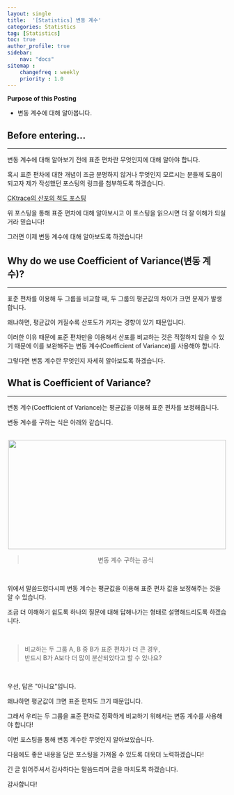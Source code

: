 ```yaml
---
layout: single
title:  '[Statistics] 변동 계수'
categories: Statistics
tag: [Statistics]
toc: true
author_profile: true
sidebar:
    nav: "docs"
sitemap :
    changefreq : weekly
    priority : 1.0
---
```



**Purpose of this Posting**
- 변동 계수에 대해 알아봅니다.

## **Before entering...**

---

변동 계수에 대해 알아보기 전에 표준 편차란 무엇인지에 대해 알아야 합니다.

혹시 표준 편차에 대한 개념이 조금 분명하지 않거나 무엇인지 모르시는 분들께 도움이 되고자 제가 작성했던 포스팅의 링크를 첨부하도록 하겠습니다.


[CKtrace의 산포의 척도 포스팅](https://cktrace.github.io/statistics/2022-02-22-Dispersion/)

위 포스팅을 통해 표준 편차에 대해 알아보시고 이 포스팅을 읽으시면 더 잘 이해가 되실 거라 믿습니다!

그러면 이제 변동 계수에 대해 알아보도록 하겠습니다!

## **Why do we use Coefficient of Variance(변동 계수)?**

---

표준 편차를 이용해 두 그룹을 비교할 때, 두 그룹의 평균값의 차이가 크면 문제가 발생합니다.

왜냐하면, 평균값이 커질수록 산포도가 커지는 경향이 있기 때문입니다.

이러한 이유 때문에 표준 편차만을 이용해서 산포를 비교하는 것은 적절하지 않을 수 있기 때문에 이를 보완해주는 변동 계수(Coefficient of Variance)를 사용해야 합니다.

그렇다면 변동 계수란 무엇인지 자세히 알아보도록 하겠습니다.

## **What is Coefficient of Variance?**

---

변동 계수(Coefficient of Variance)는 평균값을 이용해 표준 편차를 보정해줍니다.

변동 계수를 구하는 식은 아래와 같습니다.

<br>

<center><img src="https://user-images.githubusercontent.com/97859215/206828124-ad3701c7-58dc-47b4-9168-e98e69d70284.png" width="500" height="250"></center>

> <center>변동 계수 구하는 공식</center>

<br>

위에서 말씀드렸다시피 변동 계수는 평균값을 이용해 표준 편차 값을 보정해주는 것을 알 수 있습니다.

조금 더 이해하기 쉽도록 하나의 질문에 대해 답해나가는 형태로 설명해드리도록 하겠습니다.

<br>

> 비교하는 두 그룹 A, B 중 B가 표준 편차가 더 큰 경우,  
> 반드시 B가 A보다 더 많이 분산되었다고 할 수 있나요?

<br>

우선, 답은 "아니요"입니다.

왜냐하면 평균값이 크면 표준 편차도 크기 때문입니다.

그래서 우리는 두 그룹을 표준 편차로 정확하게 비교하기 위해서는 변동 계수를 사용해야 합니다!

이번 포스팅을 통해 변동 계수란 무엇인지 알아보았습니다.

다음에도 좋은 내용을 담은 포스팅을 가져올 수 있도록 더욱더 노력하겠습니다!

긴 글 읽어주셔서 감사하다는 말씀드리며 글을 마치도록 하겠습니다.

감사합니다!